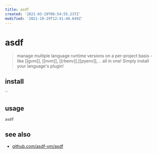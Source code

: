 ```yaml
---
title: asdf
created: '2021-03-29T06:54:55.237Z'
modified: '2021-10-29T12:41:48.649Z'
---
```


# asdf

> manage multiple language runtime versions on a per-project basis - like [[gvm]], [[nvm]], [[rbenv]],[[pyenv]], .. all in one! Simply install your language's plugin!

## install

``

## usage

```sh
asdf
```


## see also

- [github.com/asdf-vm/asdf](https://github.com/asdf-vm/asdf)
